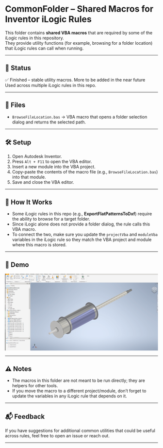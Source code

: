 # CommonFolder – Shared Macros for Inventor iLogic Rules

This folder contains **shared VBA macros** that are required by some of the iLogic rules in this repository.  
They provide utility functions (for example, browsing for a folder location) that iLogic rules can call when running.

---

## 🚦 Status
✅ Finished – stable utility macros. More to be added in the near future  
Used across multiple iLogic rules in this repo.  

---

## 📂 Files
- `BrowseFileLocation.bas` → VBA macro that opens a folder selection dialog and returns the selected path.  

---

## 🛠️ Setup
1. Open Autodesk Inventor.  
2. Press `Alt + F11` to open the VBA editor.  
3. Insert a new module into the VBA project.  
4. Copy-paste the contents of the macro file (e.g., `BrowseFileLocation.bas`) into that module.  
5. Save and close the VBA editor.  

---

## 📌 How It Works
- Some iLogic rules in this repo (e.g., **ExportFlatPatternsToDxf**) require the ability to browse for a target folder.  
- Since iLogic alone does not provide a folder dialog, the rule calls this VBA macro.  
- To connect the two, make sure you update the `projectVba` and `moduleVba` variables in the iLogic rule so they match the VBA project and module where this macro is stored.  

---

## 🎥 Demo
![DXF Export Demo](examples/VBAEditorModulePaste.gif)  
 
---

## ⚠️ Notes
- The macros in this folder are not meant to be run directly; they are helpers for other tools.  
- If you move the macro to a different project/module, don’t forget to update the variables in any iLogic rule that depends on it.  

---

## 📬 Feedback
If you have suggestions for additional common utilities that could be useful across rules, feel free to open an issue or reach out.  

---
